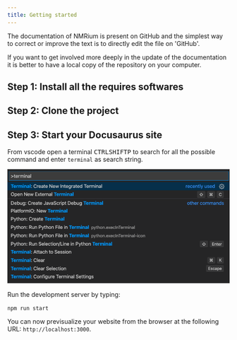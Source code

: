 ```yaml
---
title: Getting started
---
```


The documentation of NMRium is present on GitHub and the simplest way to correct or improve the text is to directly edit the file on 'GitHub'.

If you want to get involved more deeply in the update of the documentation it is better to have a local copy of the repository on your computer.

## Step 1: Install all the requires softwares

## Step 2: Clone the project

## Step 3: Start your Docusaurus site

From vscode open a terminal <kbd>CTRL</kbd><kbd>SHIFT</kbd><kbd>P</kbd> to search for all the possible command and enter `terminal` as search string.

![Open terminal](./img/open-terminal.png)

Run the development server by typing:

```shell
npm run start
```

You can now previsualize your website from the browser at the following URL: `http://localhost:3000`.
